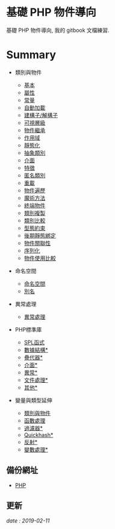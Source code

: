 # 基礎 PHP 物件導向

基礎 PHP 物件導向,
我的 gitbook 文檔練習.

# Summary

* 類別與物件
  * [基本](class.md)
  * [屬性](class.property.md)
  * [常量](class.const.md)
  * [自動加載](class.autoload.md)
  * [建構子/解構子](class.construct.md)
  * [可視層級](class.visibility.md)
  * [物件繼承](class.inherit.md)
  * [作用域](class.scope.md)
  * [靜態化](class.static.md)
  * [抽象類別](class.abstract.md)
  * [介面](class.interface.md)
  * [特徵](class.trait.md)
  * [匿名類別](class.anonymous.md)
  * [重載](class.overloading.md)
  * [物件遍歷](class.iteration.md)
  * [魔術方法](class.magic.method.md)
  * [終端物件](class.final.md)
  * [類別複製](class.clone.md)
  * [類別比較](class.object.compare.md)
  * [型態約束](class.type.hinting.md)
  * [後期靜態綁定](class.late.static.bindings.md)
  * [物件關聯性](class.references.md)
  * [序列化](class.serialization.md)
  * [物件使用比較](class.compare.md)

* 命名空間
  * [命名空間](namespace.md)
  * [別名](namespace.alias.md)

* 異常處理
  * [異常處理](exception.md)

* PHP標準庫
  * [SPL函式](spl.functions.md)
  * [數據結構*](spl.datastructures.md)
  * [疊代器*](spl.iterators.md)
  * [介面*](spl.interfaces.md)
  * [異常*](spl.exceptions.md)
  * [文件處理*](spl.files.md)
  * [其他*](spl.misc.md)

* 變量與類型延伸
  * [類別與物件](var.class.object.md)
  * [函數處理](var.function.handling.md)
  * [過濾器*](var.data.filtering.md)
  * [Quickhash*](var.quickhash.md)
  * [反射*](var.reflection.md)
  * [變數處理*](var.variable.handling.md)

## 備份網址

  * [PHP](https://gitbook.fu-ming.tw/php/_book/index.html)

## 更新 

*date : 2019-02-11*